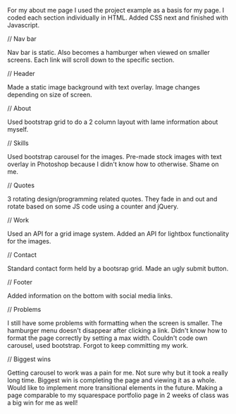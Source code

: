 For my about me page I used the project example as a basis for my page. I coded each section individually in HTML. Added CSS next and finished with Javascript.

// Nav bar

Nav bar is static. Also becomes a hamburger when viewed on smaller screens. Each link will scroll down to the specific section.

// Header

Made a static image background with text overlay. Image changes depending on size of screen.

// About

Used bootstrap grid to do a 2 column layout with lame information about myself.

// Skills

Used bootstrap carousel for the images. Pre-made stock images with text overlay in Photoshop because I didn't know how to otherwise. Shame on me.

// Quotes

3 rotating design/programming related quotes. They fade in and out and rotate based on some JS code using a counter and jQuery.

// Work

Used an API for a grid image system. Added an API for lightbox functionality for the images.

// Contact

Standard contact form held by a bootsrap grid. Made an ugly submit button.

// Footer

Added information on the bottom with social media links.



// Problems

I still have some problems with formatting when the screen is smaller. The hamburger menu doesn't disappear after clicking a link. Didn't know how to format the page correctly by setting a max width. Couldn't code own carousel, used bootstrap. Forgot to keep committing my work.

// Biggest wins

Getting carousel to work was a pain for me. Not sure why but it took a really long time. Biggest win is completing the page and viewing it as a whole. Would like to implement more transitional elements in the future. Making a page comparable to my squarespace portfolio page in 2 weeks of class was a big win for me as well!
